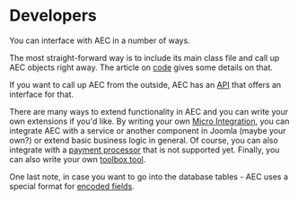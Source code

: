 # Developers

You can interface with AEC in a number of ways.

The most straight-forward way is to include its main class file and call up AEC objects right away. The article on [code](developers/02-code) gives some details on that.

If you want to call up AEC from the outside, AEC has an [API](developers/03-api) that offers an interface for that.

There are many ways to extend functionality in AEC and you can write your own extensions if you'd like. By writing your own [Micro Integration](developers/04-custom-mi), you can integrate AEC with a service or another component in Joomla (maybe your own?) or extend basic business logic in general. Of course, you can also integrate with a [payment processor](developers/05-custom-processor) that is not supported yet. Finally, you can also write your own [toolbox tool](developers/06-custom-tool).

One last note, in case you want to go into the database tables - AEC uses a special format for [encoded fields](developers/01-database).
